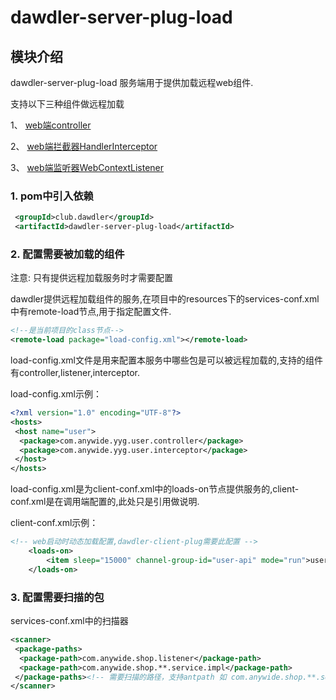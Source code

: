 # dawdler-server-plug-load

## 模块介绍

 dawdler-server-plug-load 服务端用于提供加载远程web组件.

 支持以下三种组件做远程加载

1、 [web端controller](../../dawdler-client-plug-web/README.md#3-controller注解)

2、 [web端拦截器HandlerInterceptor](../../dawdler-client-plug-web/README.md#5-handlerinterceptor-拦截器)

3、 [web端监听器WebContextListener](../../dawdler-client-plug-web/README.md#6-webcontextlistener-监听器)


### 1. pom中引入依赖

```xml
 <groupId>club.dawdler</groupId>
 <artifactId>dawdler-server-plug-load</artifactId>
```

### 2. 配置需要被加载的组件

注意: 只有提供远程加载服务时才需要配置

dawdler提供远程加载组件的服务,在项目中的resources下的services-conf.xml中有remote-load节点,用于指定配置文件.

```xml
<!--是当前项目的class节点-->
<remote-load package="load-config.xml"></remote-load>
```

load-config.xml文件是用来配置本服务中哪些包是可以被远程加载的,支持的组件有controller,listener,interceptor.

load-config.xml示例：


```xml
<?xml version="1.0" encoding="UTF-8"?>
<hosts>
 <host name="user">
  <package>com.anywide.yyg.user.controller</package>
  <package>com.anywide.yyg.user.interceptor</package>
 </host>
</hosts>
```

load-config.xml是为client-conf.xml中的loads-on节点提供服务的,client-conf.xml是在调用端配置的,此处只是引用做说明.

client-conf.xml示例：

```xml
<!-- web启动时动态加载配置,dawdler-client-plug需要此配置 -->
    <loads-on>
        <item sleep="15000" channel-group-id="user-api" mode="run">user</item><!-- 配置加载user模块  sleep 检查更新间隔 毫秒单位,channel-group-id指定组,mode=run 为运行模式 不检查更新-->
    </loads-on>
```

### 3. 配置需要扫描的包

services-conf.xml中的扫描器

```xml
<scanner>
 <package-paths>
  <package-path>com.anywide.shop.listener</package-path>
  <package-path>com.anywide.shop.**.service.impl</package-path>
 </package-paths><!-- 需要扫描的路径，支持antpath 如 com.anywide.shop.**.service.impl，被扫描的包中的组件会生效-->
</scanner>
```

